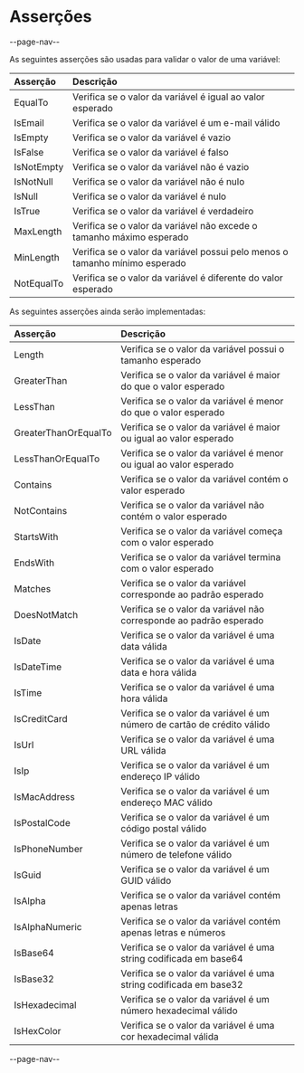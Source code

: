 # Asserções

--page-nav--

As seguintes asserções são usadas para validar o valor de uma variável:

| Asserção   | Descrição                                                                   |
| :--        | :--                                                                         |
| EqualTo    | Verifica se o valor da variável é igual ao valor esperado                   |
| IsEmail    | Verifica se o valor da variável é um e-mail válido                          |
| IsEmpty    | Verifica se o valor da variável é vazio                                     |
| IsFalse    | Verifica se o valor da variável é falso                                     |
| IsNotEmpty | Verifica se o valor da variável não é vazio                                 |
| IsNotNull  | Verifica se o valor da variável não é nulo                                  |
| IsNull     | Verifica se o valor da variável é nulo                                      |
| IsTrue     | Verifica se o valor da variável é verdadeiro                                |
| MaxLength  | Verifica se o valor da variável não excede o tamanho máximo esperado        |
| MinLength  | Verifica se o valor da variável possui pelo menos o tamanho mínimo esperado |
| NotEqualTo | Verifica se o valor da variável é diferente do valor esperado               |

As seguintes asserções ainda serão implementadas:

| Asserção             | Descrição                                                               |
| :--                  | :--                                                                     |
| Length               | Verifica se o valor da variável possui o tamanho esperado               |
| GreaterThan          | Verifica se o valor da variável é maior do que o valor esperado         |
| LessThan             | Verifica se o valor da variável é menor do que o valor esperado         |
| GreaterThanOrEqualTo | Verifica se o valor da variável é maior ou igual ao valor esperado      |
| LessThanOrEqualTo    | Verifica se o valor da variável é menor ou igual ao valor esperado      |
| Contains             | Verifica se o valor da variável contém o valor esperado                 |
| NotContains          | Verifica se o valor da variável não contém o valor esperado             |
| StartsWith           | Verifica se o valor da variável começa com o valor esperado             |
| EndsWith             | Verifica se o valor da variável termina com o valor esperado            |
| Matches              | Verifica se o valor da variável corresponde ao padrão esperado          |
| DoesNotMatch         | Verifica se o valor da variável não corresponde ao padrão esperado      |
| IsDate               | Verifica se o valor da variável é uma data válida                       |
| IsDateTime           | Verifica se o valor da variável é uma data e hora válida                |
| IsTime               | Verifica se o valor da variável é uma hora válida                       |
| IsCreditCard         | Verifica se o valor da variável é um número de cartão de crédito válido |
| IsUrl                | Verifica se o valor da variável é uma URL válida                        |
| IsIp                 | Verifica se o valor da variável é um endereço IP válido                 |
| IsMacAddress         | Verifica se o valor da variável é um endereço MAC válido                |
| IsPostalCode         | Verifica se o valor da variável é um código postal válido               |
| IsPhoneNumber        | Verifica se o valor da variável é um número de telefone válido          |
| IsGuid               | Verifica se o valor da variável é um GUID válido                        |
| IsAlpha              | Verifica se o valor da variável contém apenas letras                    |
| IsAlphaNumeric       | Verifica se o valor da variável contém apenas letras e números          |
| IsBase64             | Verifica se o valor da variável é uma string codificada em base64       |
| IsBase32             | Verifica se o valor da variável é uma string codificada em base32       |
| IsHexadecimal        | Verifica se o valor da variável é um número hexadecimal válido          |
| IsHexColor           | Verifica se o valor da variável é uma cor hexadecimal válida            |

--page-nav--
